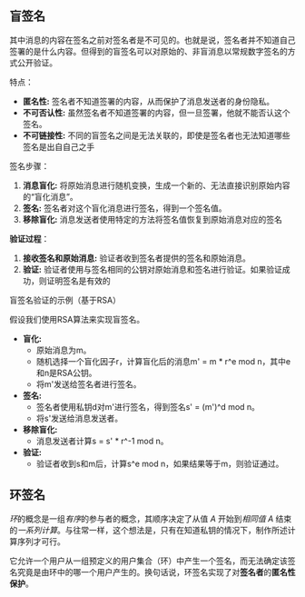## 盲签名

其中消息的内容在签名之前对签名者是不可见的。也就是说，签名者并不知道自己签署的是什么内容。但得到的盲签名可以对原始的、非盲消息以常规数字签名的方式公开验证。

特点：

* **匿名性:** 签名者不知道签署的内容，从而保护了消息发送者的身份隐私。
* **不可否认性:** 虽然签名者不知道签署的内容，但一旦签署，他就不能否认这个签名。
* **不可链接性:** 不同的盲签名之间是无法关联的，即使是签名者也无法知道哪些签名是出自自己之手

签名步骤：

1. **消息盲化:** 将原始消息进行随机变换，生成一个新的、无法直接识别原始内容的“盲化消息”。
2. **签名:** 签名者对这个盲化消息进行签名，得到一个签名值。
3. **移除盲化:** 消息发送者使用特定的方法将签名值恢复到原始消息对应的签名

**验证过程**：

1. **接收签名和原始消息:** 验证者收到签名者提供的签名和原始消息。
2. **验证:** 验证者使用与签名相同的公钥对原始消息和签名进行验证。如果验证成功，则证明签名是有效的



盲签名验证的示例（基于RSA）

假设我们使用RSA算法来实现盲签名。

- **盲化:**
  - 原始消息为m。
  - 随机选择一个盲化因子r，计算盲化后的消息m' = m * r^e mod n，其中e和n是RSA公钥。
  - 将m'发送给签名者进行签名。
- **签名:**
  - 签名者使用私钥d对m'进行签名，得到签名s' = (m')^d mod n。
  - 将s'发送给消息发送者。
- **移除盲化:**
  - 消息发送者计算s = s' * r^-1 mod n。
- **验证:**
  - 验证者收到s和m后，计算s^e mod n，如果结果等于m，则验证通过。

## 环签名

*环*的概念是一组*有序*的参与者的概念，其顺序决定了从值 *A* 开始到*相同值* *A* 结束的*一系列计算*。与往常一样，这个想法是，只有在知道私钥的情况下，制作所述计算序列才可行。

它允许一个用户从一组预定义的用户集合（环）中产生一个签名，而无法确定该签名究竟是由环中的哪一个用户产生的。换句话说，环签名实现了对**签名者**的**匿名性保护**。





